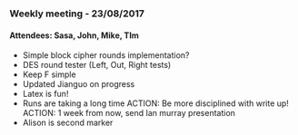 ### Weekly meeting - 23/08/2017
#### Attendees: Sasa, John, Mike, TIm
- Simple block cipher rounds implementation?
- DES round tester (Left, Out, Right tests)
- Keep F simple
- Updated Jianguo on progress
- Latex is fun!
- Runs are taking a long time
ACTION: Be more disciplined with write up!
ACTION: 1 week from now, send Ian murray presentation
- Alison is second marker